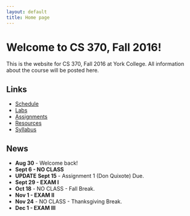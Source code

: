 ```yaml
---
layout: default
title: Home page
---
```


# Welcome to CS 370, Fall 2016!

This is the website for CS 370, Fall 2016 at York College.
All information about the course will be posted here.

## Links

* [Schedule](schedule/index.html)
* [Labs](labs/index.html)
* [Assignments](assign/index.html)
* [Resources](resources.html)
* [Syllabus](syllabus.html)

## News

* **Aug 30** - Welcome back!
* **Sept 6 - NO CLASS**
* **UPDATE** **Sept 15** - Assignment 1 (Don Quixote) Due.
* **Sept 29 - EXAM I**
* **Oct 18** - NO CLASS - Fall Break.
* **Nov 1 - EXAM II**
* **Nov 24** - NO CLASS - Thanksgiving Break.
* **Dec 1 - EXAM III**

<!--
* **Sept 15** - Assignment 1 (Don Quixote) Due.
* **Sept 29** - Assignment 2 (Rollin' Train) Due.
* **Oct 1 - EXAM I.**
* **Oct 20** - NO CLASS - Fall Break.
* **Oct 22** - FINAL PROJECT, Milestone 1 Demo in class.
* **Oct 29** - Assignment 3 (Limelight) Due.
* **Nov 3 - EXAM II.**
* **Nov 24** - FINAL PROJECT, Milestone 2 Demo.
* **Nov 26** - NO CLASS - Thanksgiving Break.
* **Dec 1** - Assignment 4 (TeaMan) Due.
* **Dec 3 - EXAM III.**
* **Dec 11 - FINAL PROJECT DEMOS 10:15am-12:15pm** [Submission Instructions](assign/ProjectSubmit.html)
-->